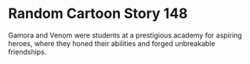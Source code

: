 # Random Cartoon Story 148

Gamora and Venom were students at a prestigious academy for aspiring heroes, where they honed their abilities and forged unbreakable friendships.